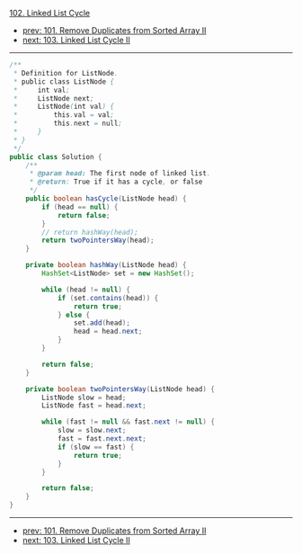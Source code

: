 [102. Linked List Cycle](http://www.lintcode.com/problem/linked-list-cycle)

- [prev: 101. Remove Duplicates from Sorted Array II](101-remove-duplicates-from-sorted-array-ii.md)
- [next: 103. Linked List Cycle II](103-linked-list-cycle-ii.md)

---

```java
/**
 * Definition for ListNode.
 * public class ListNode {
 *     int val;
 *     ListNode next;
 *     ListNode(int val) {
 *         this.val = val;
 *         this.next = null;
 *     }
 * }
 */ 
public class Solution {
    /**
     * @param head: The first node of linked list.
     * @return: True if it has a cycle, or false
     */
    public boolean hasCycle(ListNode head) {
        if (head == null) {
            return false;
        }
        // return hashWay(head);
        return twoPointersWay(head);
    }

    private boolean hashWay(ListNode head) {
        HashSet<ListNode> set = new HashSet();

        while (head != null) {
            if (set.contains(head)) {
                return true;
            } else {
                set.add(head);
                head = head.next;
            }
        }

        return false;
    }

    private boolean twoPointersWay(ListNode head) {
        ListNode slow = head;
        ListNode fast = head.next;

        while (fast != null && fast.next != null) {
            slow = slow.next;
            fast = fast.next.next;
            if (slow == fast) {
                return true;
            }
        }

        return false;
    }
}

```

---

- [prev: 101. Remove Duplicates from Sorted Array II](101-remove-duplicates-from-sorted-array-ii.md)
- [next: 103. Linked List Cycle II](103-linked-list-cycle-ii.md)

